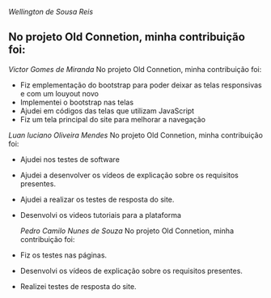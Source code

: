 *Wellington de Sousa Reis*

No projeto Old Connetion, minha contribuição foi:
- 

*Victor Gomes de Miranda*
No projeto Old Connetion, minha contribuição foi:
- Fiz emplementação do bootstrap para poder deixar as telas responsivas e com um louyout novo
- Implementei o bootstrap nas telas
- Ajudei em códigos das telas que utilizam JavaScript
- Fiz um tela principal do site para melhorar a navegação

 *Luan luciano Oliveira Mendes*
No projeto Old Connetion, minha contribuição foi:
- Ajudei nos testes de software
- Ajudei a desenvolver os vídeos de explicação sobre os requisitos presentes.
- Ajudei a realizar os testes de resposta do site.

- Desenvolvi os videos tutoriais para a plataforma

  *Pedro Camilo Nunes de Souza*
No projeto Old Connetion, minha contribuição foi:
- Fiz os testes nas páginas.
- Desenvolvi os vídeos de explicação sobre os requisitos presentes.
- Realizei testes de resposta do site.


  
  
